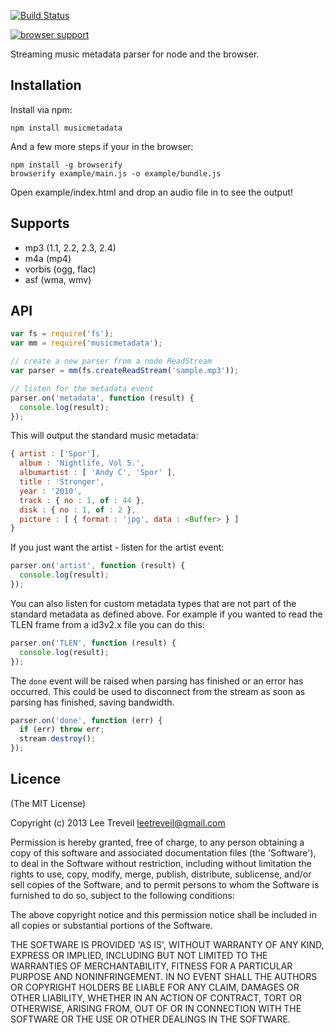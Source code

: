 [![Build Status](https://secure.travis-ci.org/leetreveil/musicmetadata.png)](http://travis-ci.org/leetreveil/musicmetadata)

[![browser support](https://ci.testling.com/leetreveil/musicmetadata.png)](https://ci.testling.com/leetreveil/musicmetadata)

Streaming music metadata parser for node and the browser.

Installation
------------
Install via npm:

```
npm install musicmetadata
```

And a few more steps if your in the browser:

```
npm install -g browserify
browserify example/main.js -o example/bundle.js
```

Open example/index.html and drop an audio file in to see the output!




Supports
-----------------
* mp3 (1.1, 2.2, 2.3, 2.4)
* m4a (mp4)
* vorbis (ogg, flac)
* asf (wma, wmv)


API
-----------------
```javascript
var fs = require('fs');
var mm = require('musicmetadata');

// create a new parser from a node ReadStream
var parser = mm(fs.createReadStream('sample.mp3'));

// listen for the metadata event
parser.on('metadata', function (result) {
  console.log(result);
});
```


This will output the standard music metadata:

```javascript
{ artist : ['Spor'],
  album : 'Nightlife, Vol 5.',
  albumartist : [ 'Andy C', 'Spor' ],
  title : 'Stronger',
  year : '2010',
  track : { no : 1, of : 44 },
  disk : { no : 1, of : 2 },
  picture : [ { format : 'jpg', data : <Buffer> } ]
}
```

If you just want the artist - listen for the artist event:

```javascript
parser.on('artist', function (result) {
  console.log(result);
});
```

You can also listen for custom metadata types that are not part of the standard metadata as defined above. For example if you wanted to read the TLEN frame from a id3v2.x file you can do this:

```javascript
parser.on('TLEN', function (result) {
  console.log(result);
});
```
    
The ```done``` event will be raised when parsing has finished or an error has occurred. This could be
used to disconnect from the stream as soon as parsing has finished, saving bandwidth.

```javascript
parser.on('done', function (err) {
  if (err) throw err;
  stream.destroy();
});
```

Licence
-----------------

(The MIT License)

Copyright (c) 2013 Lee Treveil <leetreveil@gmail.com>

Permission is hereby granted, free of charge, to any person obtaining a copy of this software and associated documentation files (the 'Software'), to deal in the Software without restriction, including without limitation the rights to use, copy, modify, merge, publish, distribute, sublicense, and/or sell copies of the Software, and to permit persons to whom the Software is furnished to do so, subject to the following conditions:

The above copyright notice and this permission notice shall be included in all copies or substantial portions of the Software.

THE SOFTWARE IS PROVIDED 'AS IS', WITHOUT WARRANTY OF ANY KIND, EXPRESS OR IMPLIED, INCLUDING BUT NOT LIMITED TO THE WARRANTIES OF MERCHANTABILITY, FITNESS FOR A PARTICULAR PURPOSE AND NONINFRINGEMENT. IN NO EVENT SHALL THE AUTHORS OR COPYRIGHT HOLDERS BE LIABLE FOR ANY CLAIM, DAMAGES OR OTHER LIABILITY, WHETHER IN AN ACTION OF CONTRACT, TORT OR OTHERWISE, ARISING FROM, OUT OF OR IN CONNECTION WITH THE SOFTWARE OR THE USE OR OTHER DEALINGS IN THE SOFTWARE.
